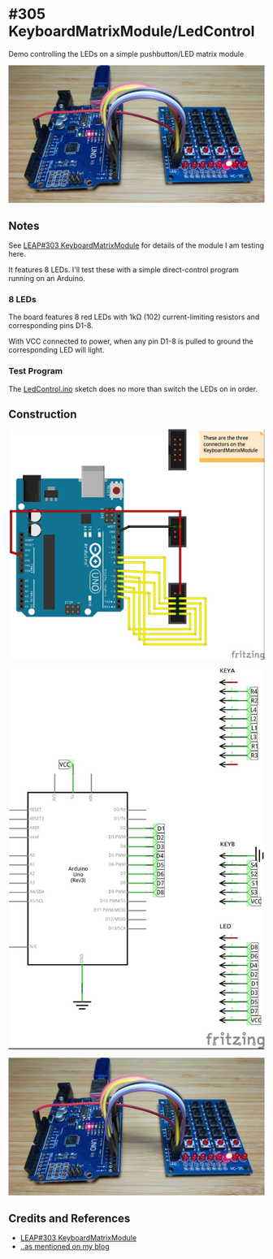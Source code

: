 # #305 KeyboardMatrixModule/LedControl

Demo controlling the LEDs on a simple pushbutton/LED matrix module

![Build](./assets/LedControl_build.jpg?raw=true)

## Notes

See [LEAP#303 KeyboardMatrixModule](../) for details of the module I am testing here.

It features 8 LEDs. I'll test these with a simple direct-control program running on an Arduino.

### 8 LEDs

The board features 8 red LEDs with 1kΩ (102) current-limiting resistors and corresponding pins D1-8.

With VCC connected to power, when any pin D1-8 is pulled to ground the corresponding LED will light.


### Test Program

The [LedControl.ino](./LedControl.ino) sketch does no more than switch the LEDs on in order.


## Construction

![Breadboard](./assets/LedControl_bb.jpg?raw=true)

![Schematic](./assets/LedControl_schematic.jpg?raw=true)

![Build](./assets/LedControl_build.jpg?raw=true)

## Credits and References

* [LEAP#303 KeyboardMatrixModule](../)
* [..as mentioned on my blog](https://blog.tardate.com/2017/05/leap303-keyboard-matrix-module.html)
